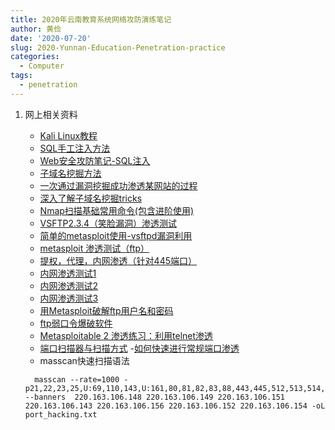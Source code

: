 ```yaml
---
title: 2020年云南教育系统网络攻防演练笔记
author: 黄俭
date: '2020-07-20'
slug: 2020-Yunnan-Education-Penetration-practice
categories:
  - Computer
tags:
  - penetration
---
```


1. 网上相关资料
    - [Kali Linux教程](https://www.it1352.com/OnLineTutorial/kali_linux/kali_linux_information_gathering_tools.html)
    - [SQL手工注入方法](https://www.cnblogs.com/mutudou/p/11757182.html)
    - [Web安全攻防笔记-SQL注入](https://www.cnblogs.com/zh2000/p/11778089.html)
    - [子域名挖掘方法](https://blog.csdn.net/qq_43468607/article/details/97035484)
    - [一次通过漏洞挖掘成功渗透某网站的过程](https://cloud.tencent.com/developer/article/1035284)
    - [深入了解子域名挖掘tricks](https://www.cnblogs.com/linuxsec/articles/12019160.html)
    - [Nmap扫描基础常用命令(包含进阶使用)](https://www.cnblogs.com/iAmSoScArEd/p/10585863.html)
    - [VSFTP2.3.4（笑脸漏洞）渗透测试](https://www.cnblogs.com/Renqy/p/12660646.html)
    - [简单的metasploit使用-vsftpd漏洞利用](https://blog.csdn.net/qq_24601451/article/details/82789719)
    - [metasploit 渗透测试（ftp）](https://blog.csdn.net/xul2009/article/details/23596241?utm_medium=distribute.pc_relevant_t0.none-task-blog-BlogCommendFromMachineLearnPai2-1.edu_weight&depth_1-utm_source=distribute.pc_relevant_t0.none-task-blog-BlogCommendFromMachineLearnPai2-1.edu_weight)
    - [提权，代理，内网渗透（针对445端口）](https://www.cnblogs.com/G-Shadow/p/10965035.html)
    - [内网渗透测试1](https://www.cnblogs.com/wjw-zm/p/11677051.html)
    - [内网渗透测试2](https://recomm.cnblogs.com/blogpost/12597399?page=3)
    - [内网渗透测试3](http://www.zhoulingjie.com/server)
    - [用Metasploit破解ftp用户名和密码](https://blog.csdn.net/qq_28409193/article/details/71565305?utm_medium=distribute.pc_relevant_download.none-task-blog-blogcommendfrombaidu-3.nonecase&depth_1-utm_source=distribute.pc_relevant_download.none-task-blog-blogcommendfrombaidu-3.nonecas)
    - [ftp弱口令爆破软件](https://download.csdn.net/detail/a199141929/2829996)
    - [Metasploitable 2 渗透练习：利用telnet渗透](https://www.jianshu.com/p/d10cae641bb6)
    - [端口扫描器与扫描方式](http://www.wadn8.com/html/wlgz/wxwljs/10918.html)
    -[如何快速进行常规端口渗透](https://www.freebuf.com/column/150205.html)
    - masscan快速扫描语法
     
     ```shell
       masscan --rate=1000 -p21,22,23,25,U:69,110,143,U:161,80,81,82,83,88,443,445,512,513,514,1433,1521,2082,2083,2181,2601,2604,3128,3690,4848,8088,8086,8081,8080,3306,5432,3389,5984,6379,7001,7002,8069,9200,9300,11211,10000,27017,27018,50000,50070,50030 --banners  220.163.106.148 220.163.106.149 220.163.106.151 220.163.106.143 220.163.106.156 220.163.106.152 220.163.106.154 -oL port_hacking.txt 
      ```